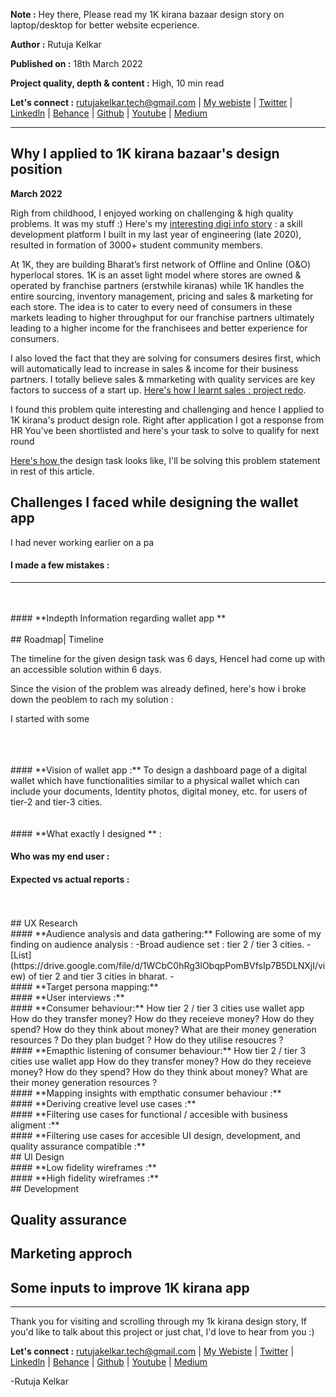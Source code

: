 **Note :** Hey there, Please read my 1K kirana bazaar design story on laptop/desktop for better website ecperience.

**Author :** Rutuja Kelkar

**Published on :** 18th March 2022

**Project quality, depth & content :** High, 10 min read

**Let's connect :** 
<rutujakelkar.tech@gmail.com> | [My webiste](https://www.rutujakelkar.com/) | [Twitter](https://twitter.com/therutujakelkar) | [Linkedln](https://www.linkedin.com/in/rutuja-kelkar/) | [Behance](https://www.behance.net/RutujaKelkarDesigns) | [Github](https://github.com/Rutuja-Kelkar) | [Youtube](https://www.youtube.com/channel/UCiqB7um9VmhUrFlUv-6X4LQ) | [Medium](https://medium.com/@Rutuja.Kelkar)

**********************************************************************************************************************************************************************************

## Why I applied to 1K kirana bazaar's design position 
**March 2022**

Righ from childhood, I enjoyed working on challenging & high quality problems. It was my stuff :)
Here's my [interesting digi info story](https://www.rutujakelkar.com/) : a skill development platform I built in my last year of engineering (late 2020), resulted in formation of 3000+ student community members. 

At 1K, they are building Bharat’s first network of Offline and Online (O&O) hyperlocal stores. 1K is an asset light model where stores are owned & operated by franchise partners (erstwhile kiranas) while 1K handles the entire sourcing, inventory management, pricing and sales & marketing for each store. The idea is to cater to every need of consumers in these markets leading to higher throughput for our franchise partners ultimately leading to a higher income for the franchisees and better experience for consumers.

I also loved the fact that they are solving for consumers desires first, which will automatically lead to increase in sales & income for their business partners. I totally believe sales & mmarketing with quality services are key factors to success of a start up. [Here's how I learnt sales : project redo](https://rutuja-kelkar.github.io/redo/).

I found this problem quite interesting and challenging and hence I applied to 1K kirana's product design role. Right after application I got a response from HR You've been shortlisted and here's your task to solve to qualify for next round 

[Here's how ](https://rutuja-kelkar.github.io/redo/) the design task looks like, I'll be solving this problem statement in rest of this article.

  
## Challenges I faced while designing the wallet app
I had never working earlier on a pa
  
 
  
#### **I made a few mistakes :** 
 

**************************************************************************************************************************************************************************
<br>
<br>
#### **Indepth Information regarding wallet app **
<br>
<br>
## Roadmap| Timeline 

The timeline for the given design task was 6 days, HenceI had come up with an accessible solution within 6 days.

Since the vision of the problem was already defined, here's how i broke down the peoblem to rach my solution :

I started with some 
  
 
<br>
<br>
<br>
#### **Vision of wallet app :**
To design a dashboard page of a digital wallet which have functionalities similar to a
physical wallet which can include your documents, Identity photos, digital money,
etc. for users of tier-2 and tier-3 cities.
<br>
<br>
<br>
####  **What exactly I designed ** :

#### **Who was my end user** :


#### **Expected vs actual reports** :
<br>
<br>
## UX Research
<br>
#### **Audience analysis and data gathering:**
Following are some of my finding on audience analysis :
-Broad audience set : tier 2 / tier 3 cities.
-[List](https://drive.google.com/file/d/1WCbC0hRg3lObqpPomBVfsIp7B5DLNXjI/view) of tier 2 and tier 3 cities in bharat.
-
<br>
#### **Target persona mapping:**
<br>
#### **User interviews :**
<br>
#### **Consumer behaviour:**
How tier 2 / tier 3 cities use wallet app 
How do they transfer money?
How do they receieve money?
How do they spend?
How do they think about money?
What are their money generation resources ?
Do they plan budget ?
How do they utilise resoucres ?
<br>
#### **Emapthic listening of consumer behaviour:**
How tier 2 / tier 3 cities use wallet app 
How do they transfer money?
How do they receieve money?
How do they spend?
How do they think about money?
What are their money generation resources ?
<br>
#### **Mapping insights with empthatic consumer behaviour :**
<br>
#### **Deriving creative level use cases :**
<br>
#### **Filtering use cases for functional / accesible with business aligment :**
<br>
#### **Filtering use cases for accesible UI design, development, and quality assurance compatible :**
<br>
## UI Design
<br>
#### **Low fidelity wireframes :**
<br>
#### **High fidelity wireframes :**
<br>
## Development 

## Quality assurance

## Marketing approch

## Some inputs to improve 1K kirana app 


**************************************************************************************************************************************************************************
Thank you for visiting and scrolling through my 1k kirana design story, If you'd like to talk about this project or just chat, I'd love to hear from you :)


**Let's connect :** 
<rutujakelkar.tech@gmail.com> | [My Webiste](https://www.rutujakelkar.com/) | [Twitter](https://twitter.com/therutujakelkar) | [Linkedln](https://www.linkedin.com/in/rutuja-kelkar/) | [Behance](https://www.behance.net/RutujaKelkarDesigns) | [Github](https://github.com/Rutuja-Kelkar) | [Youtube](https://www.youtube.com/channel/UCiqB7um9VmhUrFlUv-6X4LQ) | [Medium](https://medium.com/@Rutuja.Kelkar)

-Rutuja Kelkar
